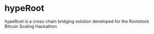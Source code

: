 # hypeRoot
hypeRoot is a cross-chain bridging solution developed for the Rootstock Bitcoin Scaling Hackathon
